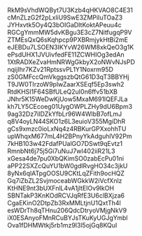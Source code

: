 RkM9sVhdWQByt7U3Kzb4qHKVAO8C4E31
cMnZLzG2f2pLxliU9SwE3ZMPiIuTOaZ3
JYHxvtk5Oy4Q3bOIGaDItKoktAPeuu4c
RGCgYmmMW5dvKBgu3E3cZ7NitfugqP9V
ZTMEsQxQ6sKqhpcp9PXBRmjykHtBi2mE
eJEBDu7LSOEN3IKYvW26WM8xkQeO3g1K
ePsdUHX1JVUivfedFE11ZCWHIOg3edAn
1XtRADXeZvaHmNRWgGkbyX2oNWvNJsPD
nqijIhr7KZv21RptssvPL1Y1Noxrm95D
zS0GMFccQmVkggszbQtG61D3qT3BBYHj
T9JW0TIrzoW9plwZaarXSEqf5Ep3swh2
RtdKHSI1F64SBfULeQ2uI0n6ffv51bXB
JNhr5K15WeDwKjUow5MxaM691lQEFJLa
kh7LY5CEcoeg01UygOWPLZHy9dU6Bpm3
9ag32Dz7iIDZkYfbLr96W4WlbB7ofLmJ
q8V4oyLN44SKO1z6L3euioV355MgiDhR
gCs9xmzc0ioLxNq4z4RBKurGPXxohhTU
upWhqxM677mL4H2BPnyYkAdguhlV92Pm
7kHB103w42FdafPUalGO7DSwt9qEvtz1
RmnbNt6j75j5Gi7uNuJ7wI402iiR21L3
xGesa4de7pu0XbQKimSO0zabEcPu01ni
aPP22SXZcQuYU1bW0gdlRvgHO34c3jkU
8yNx6qlATpgOOSU9CKtLqZFith9ocHQZ
Gq7iZbZL2SvjmoceabWGkkW2iVcfXnlz
KtHNE9nt3bUXFnlL4vA1jltEIOv9IkOH
SBNTakP3KnKOdRCVJqRfE3U6clBXjza6
CgaEKinO2DtpZb3RxMMLtjnU1QxtTh4l
esWDrTh8qTHnu206QdcDtryoVMjgNkV9
iX0ESAnyoFMnRCuBYJsTKuKyUGJgYmbl
Ova1fDHMWtkj5rb1mz9I3l5ojGq8KQuI
